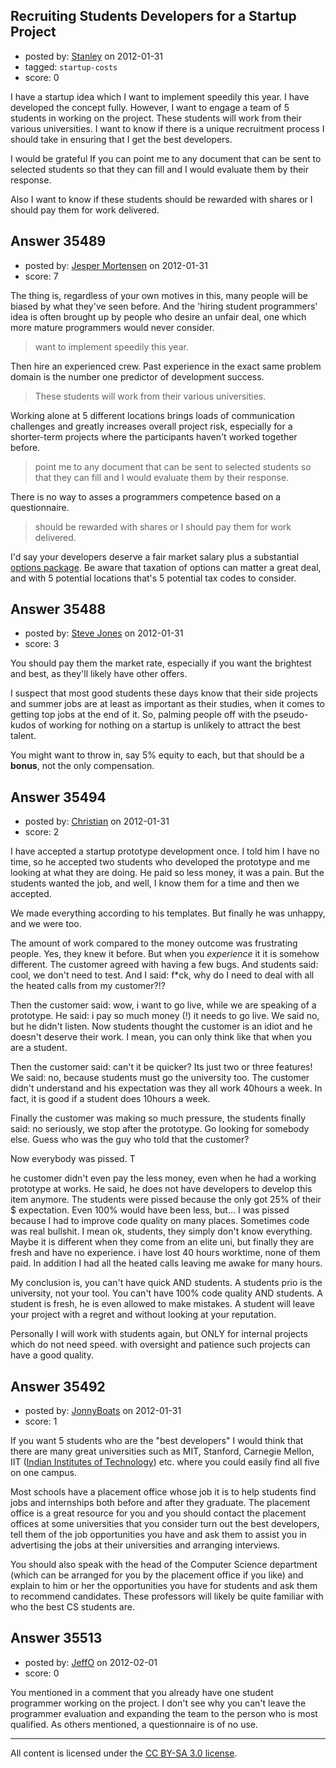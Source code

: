 ## Recruiting Students Developers for a Startup Project

- posted by: [Stanley](https://stackexchange.com/users/-1/4439-stanley) on 2012-01-31
- tagged: `startup-costs`
- score: 0

I have a startup idea which I want to implement speedily this year. I have developed the concept fully. However, I want to engage a team of 5 students in working on the project. These students will work from their various universities. I want to know if there is a unique recruitment process I should take in ensuring that I get the best developers.  

I would be grateful If you can point me to any document that can be sent to selected students so that they can fill and I would evaluate them by their response.  

Also I want to know if these students should be rewarded with shares or I should pay them for work delivered.


## Answer 35489

- posted by: [Jesper Mortensen](https://stackexchange.com/users/-1/1261-jesper-mortensen) on 2012-01-31
- score: 7

<p>The thing is, regardless of your own motives in this, many people will be biased by what they've seen before. And the 'hiring student programmers' idea is often brought up by people who desire an unfair deal, one which more mature programmers would never consider.</p>

<blockquote>
  <p>want to implement speedily this year.</p>
</blockquote>

<p>Then hire an experienced crew. Past experience in the exact same problem domain is the number one predictor of development success.</p>

<blockquote>
  <p>These students will work from their various universities.</p>
</blockquote>

<p>Working alone at 5 different locations brings loads of communication challenges and greatly increases overall project risk, especially for a shorter-term projects where the participants haven't worked together before.</p>

<blockquote>
  <p>point me to any document that can be sent to selected students so that they can fill and I would evaluate them by their response.</p>
</blockquote>

<p>There is no way to asses a programmers competence based on a questionnaire.</p>

<blockquote>
  <p>should be rewarded with shares or I should pay them for work delivered.</p>
</blockquote>

<p>I'd say your developers deserve a fair market salary plus a substantial <a href="http://en.wikipedia.org/wiki/Employee_stock_option">options package</a>. Be aware that taxation of options can matter a great deal, and with 5 potential locations that's 5 potential tax codes to consider.</p>



## Answer 35488

- posted by: [Steve Jones](https://stackexchange.com/users/-1/12985-steve-jones) on 2012-01-31
- score: 3

You should pay them the market rate, especially if you want the brightest and best, as they'll likely have other offers.

I suspect that most good students these days know that their side projects and summer jobs are at least as important as their studies, when it comes to getting top jobs at the end of it. So, palming people off with the pseudo-kudos of working for nothing on a startup is unlikely to attract the best talent.

You might want to throw in, say 5% equity to each, but that should be a **bonus**, not the only compensation.


## Answer 35494

- posted by: [Christian](https://stackexchange.com/users/-1/9952-christian) on 2012-01-31
- score: 2

I have accepted a startup prototype development once. I told him I have no time, so he accepted two students who developed the prototype and me looking at what they are doing. He paid so less money, it was a pain. But the students wanted the job, and well, I know them for a time and then we accepted.

We made everything according to his templates. But finally he was unhappy, and we were too.

The amount of work compared to the money outcome was frustrating people. Yes, they knew it before. But when you *experience* it it is somehow different. The customer agreed with having a few bugs. And students said: cool, we don't need to test. And I said: f*ck, why do I need to deal with all the heated calls from my customer?!?

Then the customer said: wow, i want to go live, while we are speaking of a prototype. He said: i pay so much money (!) it needs to go live. We said no, but he didn't listen. Now students thought the customer is an idiot and he doesn't deserve their work. I mean, you can only think like that when you are a student.

Then the customer said: can't it be quicker? Its just two or three features! We said: no, because students must go the university too. The customer didn't understand and his expectation was they all work 40hours a week. In fact, it is good if a student does 10hours a week.

Finally the customer was making so much pressure, the students finally said: no seriously, we stop after the prototype. Go looking for somebody else. Guess who was the guy who told that the customer?

Now everybody was pissed. T

he customer didn't even pay the less money, even when he had a working prototype at works. He said, he does not  have developers to develop this item anymore.
The students were pissed because the only got 25% of their $ expectation. Even 100% would have been less, but...
I was pissed because I had to improve code quality on many places. Sometimes code was real bullshit. I mean ok, students, they simply don't know everything. Maybe it is different when they come from an elite uni, but finally they are fresh and have no experience. i have lost 40 hours worktime, none of them paid. In addition I had all the heated calls leaving me awake for many hours.

My conclusion is, you can't have quick AND students. A students prio is the university, not your tool.
You can't have 100% code quality AND students. A student is fresh, he is even allowed to make mistakes.
A student will leave your project with a regret and without looking at your reputation.

Personally I will work with students again, but ONLY for internal projects which do not need speed. with oversight and patience such projects can have a good quality.


## Answer 35492

- posted by: [JonnyBoats](https://stackexchange.com/users/-1/3100-jonnyboats) on 2012-01-31
- score: 1

<p>If you want 5 students who are the "best developers" I would think that there are many great universities such as MIT, Stanford, Carnegie Mellon, IIT (<a href="http://en.wikipedia.org/wiki/Indian_Institutes_of_Technology" rel="nofollow">Indian Institutes of Technology</a>) etc. where you could easily find all five on one campus. </p>

<p>Most schools have a placement office whose job it is to help students find jobs and internships both before and after they graduate. The placement office is a great resource for you and you should contact the placement offices at some universities that you consider turn out the best developers, tell them of the job opportunities you have and ask them to assist you in advertising the jobs at their universities and arranging interviews. </p>

<p>You should also speak with the head of the Computer Science department (which can be arranged for you by the placement office if you like) and explain to him or her the opportunities you have for students and ask them to recommend candidates. These professors will likely be quite familiar with who the best CS students are.</p>



## Answer 35513

- posted by: [JeffO](https://stackexchange.com/users/-1/1796-jeffo) on 2012-02-01
- score: 0

You mentioned in a comment that you already have one student programmer working on the project. I don't see why you can't leave the programmer evaluation and expanding the team to the person who is most qualified. As others mentioned, a questionnaire is of no use. 



---

All content is licensed under the [CC BY-SA 3.0 license](https://creativecommons.org/licenses/by-sa/3.0/).
